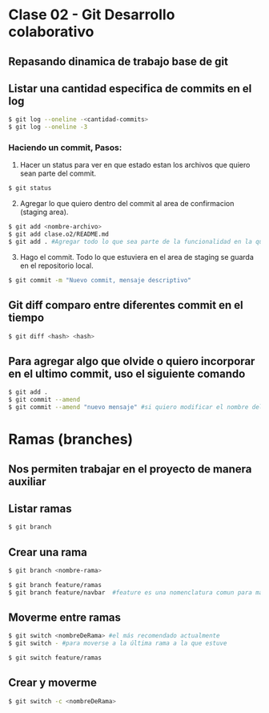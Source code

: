 # Clase 02 - Git Desarrollo colaborativo

## Repasando dinamica de trabajo base de git

## Listar una cantidad especifica de commits en el log 

```sh
$ git log --oneline -<cantidad-commits>
$ git log --oneline -3
```
### Haciendo un commit, Pasos:

 1. Hacer un status para ver en que estado estan los archivos que quiero sean parte del commit.

```sh
$ git status
```

 2. Agregar lo que quiero dentro del commit al area de confirmacion (staging area).

```sh
$ git add <nombre-archivo>
$ git add clase.o2/README.md
$ git add . #Agregar todo lo que sea parte de la funcionalidad en la que trabajo
```

 3. Hago el commit. Todo lo que estuviera en el area de staging se guarda en el repositorio local.

```sh
$ git commit -m "Nuevo commit, mensaje descriptivo"
```

## Git diff comparo entre diferentes commit en el tiempo

```sh
$ git diff <hash> <hash>
```

## Para agregar algo que olvide o quiero incorporar en el ultimo commit, uso el siguiente comando

```sh
$ git add . 
$ git commit --amend
$ git commit --amend "nuevo mensaje" #si quiero modificar el nombre del commit uso esto
```
# Ramas (branches)

## Nos permiten trabajar en el proyecto de manera auxiliar

## Listar ramas

```sh
$ git branch
```

## Crear una rama

```sh
$ git branch <nombre-rama>

$ git branch feature/ramas
$ git branch feature/navbar  #feature es una nomenclatura comun para marcar ramas
```
## Moverme entre ramas

```sh
$ git switch <nombreDeRama> #el más recomendado actualmente 
$ git switch - #para moverse a la última rama a la que estuve

$ git switch feature/ramas
```

## Crear y moverme

```sh
$ git switch -c <nombreDeRama>

```